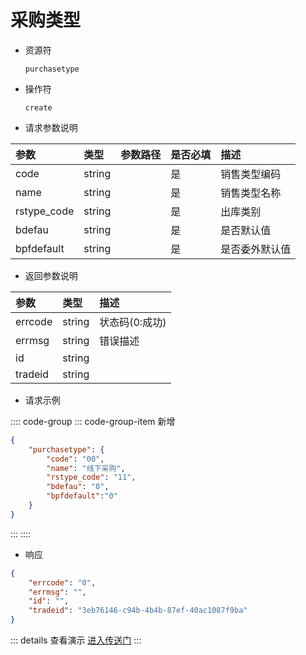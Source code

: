 # 采购类型

- 资源符

  `purchasetype`
  
- 操作符

  `create`

- 请求参数说明

|参数|类型|参数路径|是否必填|描述|
|:-|:-|:-|:-|:-|
|code|string||是|销售类型编码|
|name|string||是|销售类型名称|
|rstype_code|string||是|出库类别|
|bdefau|string||是|是否默认值|
|bpfdefault|string||是|是否委外默认值|

- 返回参数说明

|参数|类型|描述|
|:-|:-|:-|
|errcode|string|状态码(0:成功)|
|errmsg|string|错误描述|
|id|string||
|tradeid|string||

- 请求示例

:::: code-group
::: code-group-item 新增

```json
{
    "purchasetype": {
        "code": "00",
        "name": "线下采购",
        "rstype_code": "11",
        "bdefau": "0",
        "bpfdefault":"0"
    }
}
```

:::
::::

- 响应

```json
{
    "errcode": "0",
    "errmsg": "",
    "id": "",
    "tradeid": "3eb76146-c94b-4b4b-87ef-40ac1087f9ba"
}
```

::: details 查看演示
[进入传送门](/images/erp/gif/purchasetype.gif)
:::
